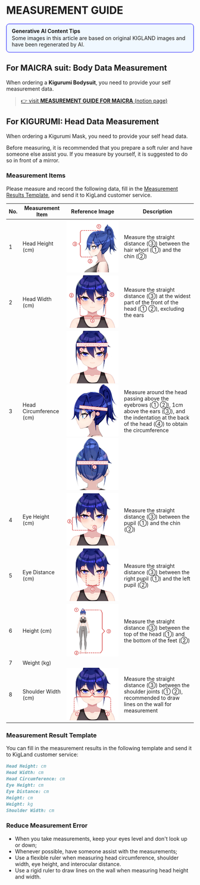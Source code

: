 # MEASUREMENT GUIDE

<div style="border-radius: 8px; border: 1px solid #00f; padding: 10px; background-color: #f0f8ff;">
 <div style="margin-left:4px;">
   <strong>Generative AI Content Tips</strong>
   <p style="margin: 2px 0px 2px">Some images in this article are based on original KIGLAND images and have been regenerated by AI.</p>
 </div>
</div>

## For MAICRA suit: Body Data Measurement

When ordering a **Kigurumi Bodysuit**, you need to provide your self measurement data.

> [👉 visit **MEASUREMENT GUIDE FOR MAICRA** (notion page)](https://kigland.notion.site/KIG-LAND-MAICRA-Custom-Versions-Measurement-Guide-for-Kigurumi-Bodysuits-f07f069fdfb747e9b68d5ae74018f625?pvs=74)

## For KIGURUMI: Head Data Measurement

When ordering a Kigurumi Mask, you need to provide your self head data.

Before measuring, it is recommended that you prepare a soft ruler and have someone else assist you. If you measure by yourself, it is suggested to do so in front of a mirror.

### Measurement Items

Please measure and record the following data, fill in the [Measurement Results Template](#measurement-result-template), and send it to KigLand customer service.

| No. | Measurement Item | Reference Image | Description |
| --- | ---------------- | --------------- | ----------- |
| 1   | Head Height (cm) | <img src="./assets/new_measurement/head_height.jpg" width="300" /> | Measure the straight distance (③) between the hair whorl (①) and the chin (②) |
| 2   | Head Width (cm)  | <img src="./assets/new_measurement/head_width.jpg" width="300" /> | Measure the straight distance (③) at the widest part of the front of the head (① ②), excluding the ears |
| 3   | Head Circumference (cm) | <img src="./assets/new_measurement/head_circumference_1.jpg" width="300" /> <img src="./assets/new_measurement/head_circumference_2.jpg" width="300" /> <img src="./assets/new_measurement/head_circumference_3.jpg" width="300" /> | Measure around the head passing above the eyebrows (① ②), 1cm above the ears (③), and the indentation at the back of the head (④) to obtain the circumference |
| 4   | Eye Height (cm)  | <img src="./assets/new_measurement/eye_height.jpg" width="300" /> | Measure the straight distance (③) between the pupil (①) and the chin (②) |
| 5   | Eye Distance (cm) | <img src="./assets/new_measurement/eye_distance.jpg" width="300" /> | Measure the straight distance (③) between the right pupil (①) and the left pupil (②) |
| 6   | Height (cm)      | <img src="./assets/new_measurement/body_height.jpg" width="300" /> | Measure the straight distance (③) between the top of the head (①) and the bottom of the feet (②) |
| 7   | Weight (kg)      | | |
| 8   | Shoulder Width (cm) | <img src="./assets/new_measurement/max_shoulder_width.jpg" width="300" /> | Measure the straight distance (③) between the shoulder joints (① ②), recommended to draw lines on the wall for measurement |                        |

### Measurement Result Template

You can fill in the measurement results in the following template and send it to KigLand customer service:

```markdown
Head Height: cm
Head Width: cm
Head Circumference: cm
Eye Height: cm
Eye Distance: cm
Height: cm
Weight: kg
Shoulder Width: cm
```

### Reduce Measurement Error

- When you take measurements, keep your eyes level and don't look up or down;
- Whenever possible, have someone assist with the measurements;
- Use a flexible ruler when measuring head circumference, shoulder width, eye height, and interocular distance.
- Use a rigid ruler to draw lines on the wall when measuring head height and width.
